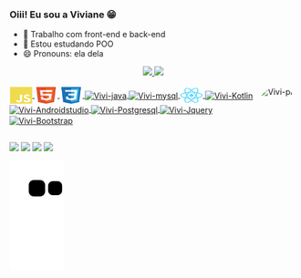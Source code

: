 ### Oiii! Eu sou a Viviane 😁


- 🔭 Trabalho com front-end e back-end
- 🌱 Estou estudando POO
- 😄 Pronouns: ela dela

<div align="center">
   <a href="https://github.com/vivianedscorrea">
  <img height="180em" src="https://github-readme-stats.vercel.app/api?username=vivianedscorrea&show_icons=true&theme=dracula&include_all_commits=true&count_private=true"/>
  <img height="180em" src="https://github-readme-stats.vercel.app/api/top-langs/?username=vivianedscorrea&layout=compact&langs_count=7&theme=dracula"/>
</div>
  <div style="display: inline_block"><br>
  <img align="center" alt="Vivi-Js" height="30" width="40" src="https://raw.githubusercontent.com/devicons/devicon/master/icons/javascript/javascript-plain.svg"/>
  <img align="center" alt="Vivi-HTML" height="30" width="40" src="https://raw.githubusercontent.com/devicons/devicon/master/icons/html5/html5-original.svg"/>
  <img align="center" alt="Vivi-CSS" height="30" width="40" src="https://raw.githubusercontent.com/devicons/devicon/master/icons/css3/css3-original.svg"/>
  <img align="center" alt="Vivi-java" height="70" width="40" src="https://cdn.jsdelivr.net/gh/devicons/devicon/icons/java/java-plain.svg"/>
  <img align="center" alt="Vivi-mysql" height="70" width="40" src="https://cdn.jsdelivr.net/gh/devicons/devicon/icons/mysql/mysql-plain-wordmark.svg"/>
  <img align="right" alt="Vivi-pic" height="150" style="border-radius:50px;" src=https://i.picasion.com/pic92/d01e61c550dce019dd547eb03b767d5b.gif>
  <img align="center" alt="Vivi-React" height="30" width="40" src="https://raw.githubusercontent.com/devicons/devicon/master/icons/react/react-original.svg"/>
  <img align="center" alt="Vivi-Kotlin" height="30" width="40" src="https://cdn.jsdelivr.net/gh/devicons/devicon/icons/kotlin/kotlin-original.svg"/>
  <img align="center" alt="Vivi-Androidstudio" height="60" width="40" src="https://cdn.jsdelivr.net/gh/devicons/devicon/icons/androidstudio/androidstudio-original.svg" />
  <img align="center" alt="Vivi-Postgresql" height="60" width="40" src="https://cdn.jsdelivr.net/gh/devicons/devicon/icons/postgresql/postgresql-original.svg" />
  <img align="center" alt="Vivi-Jquery" height="60" width="40" src="https://cdn.jsdelivr.net/gh/devicons/devicon/icons/jquery/jquery-original.svg" />
  <img align="center" alt="Vivi-Bootstrap" height="60" width="40" src="https://cdn.jsdelivr.net/gh/devicons/devicon/icons/bootstrap/bootstrap-original.svg" />
</div>
  
  ##
  
  <div> 
  <a href="https://instagram.com/rafaballerini" target="_blank"><img src="https://img.shields.io/badge/-Instagram-%23E4405F?style=for-the-badge&logo=instagram&logoColor=white" target="_blank"></a>
 <a href=https://discord.com/channels/@me target="_blank"><img src="https://img.shields.io/badge/Discord-7289DA?style=for-the-badge&logo=discord&logoColor=white" target="_blank"></a> 
  <a href = "mailto:vivianecorreasv@gmail.com"><img src="https://img.shields.io/badge/-Gmail-%23333?style=for-the-badge&logo=gmail&logoColor=white" target="_blank"></a>
  <a href=https://www.linkedin.com/in/viviane-corr%C3%AAa-5a93b7177/ target="_blank"><img src="https://img.shields.io/badge/-LinkedIn-%230077B5?style=for-the-badge&logo=linkedin&logoColor=white" target="_blank"></a> 
 
  ![Snake animation](https://github.com/vivianedscorrea/vivianedscorrea/blob/output/github-contribution-grid-snake.svg)
 
</div>
